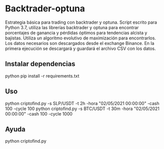 # Backtrader-optuna
Estrategia básica para trading con backtrader y optuna.
Script escrito para Python 3.7, utiliza las librerías backtrader y optuna para encontrar porcentajes de ganancia y pérdidas óptimos para tendencias alcista y bajistas.
Utiliza un algoritmo evolutivo de maximización para encontrarlos.
Los datos necesarios son descargados desde el exchange Binance.
En la primera ejecución se descargará y guardará el archivo CSV con los datos.

## Instalar dependencias
python pip install -r requirements.txt

## Uso
python criptofind.py -s SLP/USDT -t 2h -hora "02/05/2021 00:00:00" -cash 100 -cycle 100
python criptofind.py -s BTC/USDT -t 30m -hora "02/05/2021 00:00:00" -cash 100 -cycle 1000

## Ayuda
python criptofind.py
